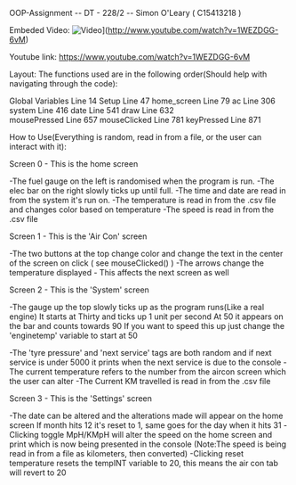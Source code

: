 OOP-Assignment     --     DT - 228/2     --     Simon O'Leary ( C15413218 )


Embeded Video:
![Video](http://img.youtube.com/vi/1WEZDGG-6vM/0.jpg)](http://www.youtube.com/watch?v=1WEZDGG-6vM)

Youtube link:
https://www.youtube.com/watch?v=1WEZDGG-6vM



Layout:
The functions used are in the following order(Should help with navigating through the code):

Global Variables		Line 14
Setup				Line 47
home_screen			Line 79
ac				Line 306
system				Line 416
date				Line 541
draw				Line 632	
mousePressed			Line 657
mouseClicked			Line 781
keyPressed			Line 871


How to Use(Everything is random, read in from a file, or the user can interact with it):

Screen 0 - This is the home screen

-The fuel gauge on the left is randomised when the program is run.
-The elec bar on the right slowly ticks up until full.
-The time and date are read in from the system it's run on.
-The temperature is read in from the .csv file and changes color based on temperature
-The speed is read in from the .csv file


Screen 1 - This is the 'Air Con' screen

-The two buttons at the top change color and change the text in the center of the screen on click
( see mouseClicked() )
-The arrows change the temperature displayed - This affects the next screen as well


Screen 2 - This is the 'System' screen

-The gauge up the top slowly ticks up as the program runs(Like a real engine)
It starts at Thirty and ticks up 1 unit per second
At 50 it appears on the bar and counts towards 90
If you want to speed this up just change the 'enginetemp' variable to start at 50

-The 'tyre pressure' and 'next service' tags are both random and if next service is under 5000
it prints when the next service is due to the console
-The current temperature refers to the number from the aircon screen which the user can alter
-The Current KM travelled is read in from the .csv file


Screen 3 - This is the 'Settings' screen

-The date can be altered and the alterations made will appear on the home screen
If month hits 12 it's reset to 1, same goes for the day when it hits 31
-Clicking toggle MpH/KMpH will alter the speed on the home screen and print which is 
now being presented in the console (Note:The speed is being read in from a file as kilometers, then converted)
-Clicking reset temperature resets the tempINT variable to 20, this means the air con tab will revert to 20 


